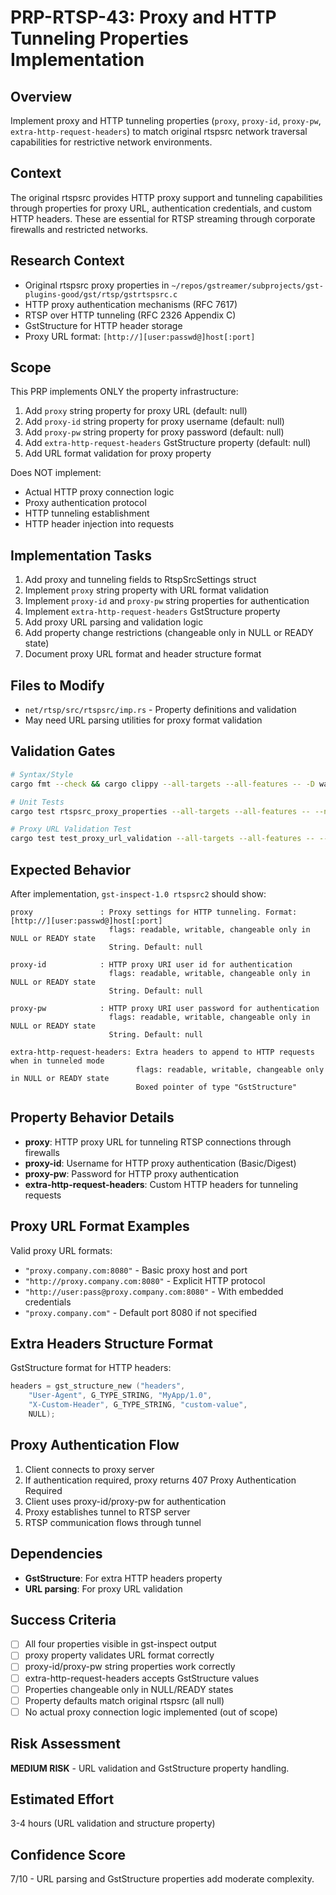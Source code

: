 # PRP-RTSP-43: Proxy and HTTP Tunneling Properties Implementation  

## Overview
Implement proxy and HTTP tunneling properties (`proxy`, `proxy-id`, `proxy-pw`, `extra-http-request-headers`) to match original rtspsrc network traversal capabilities for restrictive network environments.

## Context
The original rtspsrc provides HTTP proxy support and tunneling capabilities through properties for proxy URL, authentication credentials, and custom HTTP headers. These are essential for RTSP streaming through corporate firewalls and restricted networks.

## Research Context
- Original rtspsrc proxy properties in `~/repos/gstreamer/subprojects/gst-plugins-good/gst/rtsp/gstrtspsrc.c`
- HTTP proxy authentication mechanisms (RFC 7617)
- RTSP over HTTP tunneling (RFC 2326 Appendix C)
- GstStructure for HTTP header storage
- Proxy URL format: `[http://][user:passwd@]host[:port]`

## Scope
This PRP implements ONLY the property infrastructure:
1. Add `proxy` string property for proxy URL (default: null)
2. Add `proxy-id` string property for proxy username (default: null)  
3. Add `proxy-pw` string property for proxy password (default: null)
4. Add `extra-http-request-headers` GstStructure property (default: null)
5. Add URL format validation for proxy property

Does NOT implement:
- Actual HTTP proxy connection logic
- Proxy authentication protocol
- HTTP tunneling establishment  
- HTTP header injection into requests

## Implementation Tasks
1. Add proxy and tunneling fields to RtspSrcSettings struct
2. Implement `proxy` string property with URL format validation
3. Implement `proxy-id` and `proxy-pw` string properties for authentication
4. Implement `extra-http-request-headers` GstStructure property
5. Add proxy URL parsing and validation logic
6. Add property change restrictions (changeable only in NULL or READY state)
7. Document proxy URL format and header structure format

## Files to Modify
- `net/rtsp/src/rtspsrc/imp.rs` - Property definitions and validation
- May need URL parsing utilities for proxy format validation

## Validation Gates
```bash
# Syntax/Style
cargo fmt --check && cargo clippy --all-targets --all-features -- -D warnings

# Unit Tests
cargo test rtspsrc_proxy_properties --all-targets --all-features -- --nocapture

# Proxy URL Validation Test
cargo test test_proxy_url_validation --all-targets --all-features -- --nocapture
```

## Expected Behavior
After implementation, `gst-inspect-1.0 rtspsrc2` should show:
```
proxy               : Proxy settings for HTTP tunneling. Format: [http://][user:passwd@]host[:port]
                      flags: readable, writable, changeable only in NULL or READY state
                      String. Default: null

proxy-id            : HTTP proxy URI user id for authentication  
                      flags: readable, writable, changeable only in NULL or READY state
                      String. Default: null

proxy-pw            : HTTP proxy URI user password for authentication
                      flags: readable, writable, changeable only in NULL or READY state  
                      String. Default: null

extra-http-request-headers: Extra headers to append to HTTP requests when in tunneled mode
                            flags: readable, writable, changeable only in NULL or READY state
                            Boxed pointer of type "GstStructure"
```

## Property Behavior Details
- **proxy**: HTTP proxy URL for tunneling RTSP connections through firewalls
- **proxy-id**: Username for HTTP proxy authentication (Basic/Digest)
- **proxy-pw**: Password for HTTP proxy authentication  
- **extra-http-request-headers**: Custom HTTP headers for tunneling requests

## Proxy URL Format Examples
Valid proxy URL formats:
- `"proxy.company.com:8080"` - Basic proxy host and port
- `"http://proxy.company.com:8080"` - Explicit HTTP protocol
- `"http://user:pass@proxy.company.com:8080"` - With embedded credentials
- `"proxy.company.com"` - Default port 8080 if not specified

## Extra Headers Structure Format
GstStructure format for HTTP headers:
```c
headers = gst_structure_new ("headers",
    "User-Agent", G_TYPE_STRING, "MyApp/1.0",
    "X-Custom-Header", G_TYPE_STRING, "custom-value",
    NULL);
```

## Proxy Authentication Flow
1. Client connects to proxy server
2. If authentication required, proxy returns 407 Proxy Authentication Required  
3. Client uses proxy-id/proxy-pw for authentication
4. Proxy establishes tunnel to RTSP server
5. RTSP communication flows through tunnel

## Dependencies
- **GstStructure**: For extra HTTP headers property
- **URL parsing**: For proxy URL validation

## Success Criteria
- [ ] All four properties visible in gst-inspect output
- [ ] proxy property validates URL format correctly
- [ ] proxy-id/proxy-pw string properties work correctly
- [ ] extra-http-request-headers accepts GstStructure values
- [ ] Properties changeable only in NULL/READY states
- [ ] Property defaults match original rtspsrc (all null)
- [ ] No actual proxy connection logic implemented (out of scope)

## Risk Assessment
**MEDIUM RISK** - URL validation and GstStructure property handling.

## Estimated Effort
3-4 hours (URL validation and structure property)

## Confidence Score  
7/10 - URL parsing and GstStructure properties add moderate complexity.